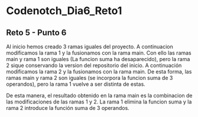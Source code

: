 # Codenotch_Dia6_Reto1
## Reto 5 - Punto 6
Al inicio hemos creado 3 ramas iguales del proyecto.
A continuacion modificamos la rama 1 y la fusionamos con la rama main. Con ello las ramas main y rama 1
son iguales (La funcion suma ha desaparecido), pero la rama 2 sique conservando la version del repositorio del inicio.
A continuación modificamos la rama 2 y la fusionamos con la rama main. De esta forma, las ramas main y rama 2
son iguales (se incorpora la funcion suma de 3 operandos), pero la rama 1 vuelve a ser distinta de estas.

De esta manera, el resultado obtenido en la rama main es la combinacion de las modificaciones de las ramas 1 y 2.
La rama 1 elimina la funcion suma y la rama 2 introduce la función suma de 3 operandos.